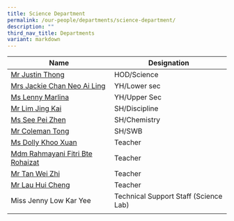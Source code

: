 ```yaml
---
title: Science Department
permalink: /our-people/departments/science-department/
description: ""
third_nav_title: Departments
variant: markdown
---
```

| Name | Designation| 
| -------- | -------- | 
|[Mr Justin Thong](mailto:thong_ching_guan@schools.gov.sg)|HOD/Science
|[Mrs Jackie Chan Neo Ai Ling](mailto:neo_ai_ling_jackie@schools.gov.sg)|YH/Lower sec
|[Ms Lenny Marlina](mailto:lenny_marlina_mohamed@schools.gov.sg)|YH/Upper Sec
|[Mr Lim Jing Kai](mailto:lim_jing_kai@schools.gov.sg)|SH/Discipline
|[Ms See Pei Zhen](mailto:see_pei_zhen@schools.gov.sg)|SH/Chemistry
|[Mr Coleman Tong](mailto:Tong_Coleman@schools.gov.sg)|SH/SWB
|[Ms Dolly Khoo Xuan](mailto:dolly_khoo@schools.gov.sg)|Teacher
|[Mdm Rahmayani Fitri Bte Rohaizat](mailto:rahmayani_fitri_rohaizat@schools.gov.sg)|Teacher
|[Mr Tan Wei Zhi](mailto:tan_wei_zhi@schools.gov.sg)|Teacher
|[Mr Lau Hui Cheng](mailto:tan_wei_zhi@schools.gov.sg)|Teacher
|Miss Jenny Low Kar Yee|Technical Support Staff (Science Lab)
||
